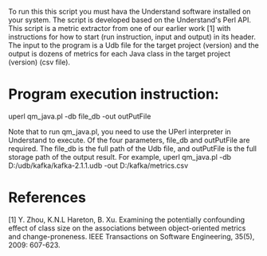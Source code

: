 To run this this script you must hava the Understand software installed on your system. The script is developed based on the Understand's Perl API.
This script is a metric extractor from one of our earlier work [1] with instructions for how to start (run instruction, input and output) in its header. The input to the program is a Udb file for the target project (version) and the output is dozens of metrics for each Java class in the target project (version)  (csv file).

# Program execution instruction:
uperl qm_java.pl -db file_db -out outPutFile

Note that to run qm_java.pl, you need to use the UPerl interpreter in Understand to execute. Of the four parameters, file_db and outPutFile are required. The file_db is the full path of the Udb file, and outPutFile is the full storage path of the output result.
For example, uperl qm_java.pl -db D:/udb/kafka/kafka-2.1.1.udb -out D:/kafka/metrics.csv

# References
[1] Y. Zhou, K.N.L Hareton, B. Xu. Examining the potentially confounding effect of class size on the associations between object-oriented metrics and change-proneness. IEEE Transactions on Software Engineering, 35(5), 2009: 607-623.